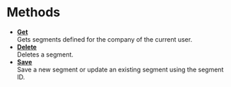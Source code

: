 # Methods

-   **[Get](../methods/r_Get.md)**  
Gets segments defined for the company of the current user.
-   **[Delete](../methods/r_Delete.md)**  
Deletes a segment.
-   **[Save](../methods/r_Save.md)**  
Save a new segment or update an existing segment using the segment ID.


